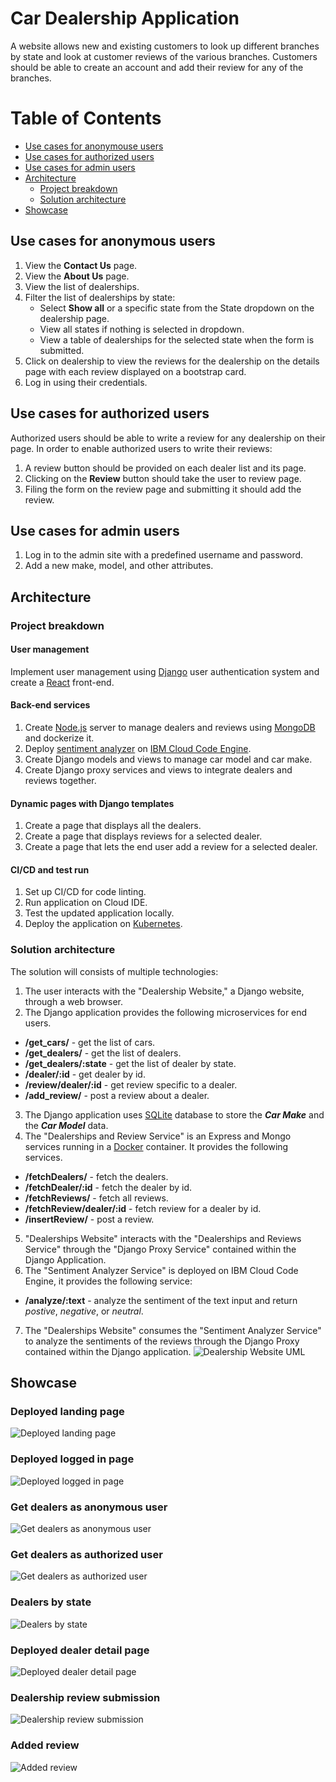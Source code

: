 # Car Dealership Application
A website allows new and existing customers to look up different branches by state and look at customer reviews of the various branches. Customers should be able to create an account and add their review for any of the branches.

# Table of Contents
- [Use cases for anonymouse users](#use-cases-for-anonymous-users)
- [Use cases for authorized users](#use-cases-for-authorized-users)
- [Use cases for admin users](#use-cases-for-admin-users)
- [Architecture](#architecture)
  -  [Project breakdown](#project-breakdown)
  -  [Solution architecture](#solution-architecture)
- [Showcase](#showcase) 

## Use cases for anonymous users
1. View the **Contact Us** page.
2. View the **About Us** page.
3. View the list of dealerships.
4. Filter the list of dealerships by state:
   - Select **Show all** or a specific state from the State dropdown on the dealership page.
   - View all states if nothing is selected in dropdown.
   - View a table of dealerships for the selected state when the form is submitted.
5. Click on dealership to view the reviews for the dealership on the details page with each review displayed on a bootstrap card.
6. Log in using their credentials.

## Use cases for authorized users
Authorized users should be able to write a review for any dealership on their page. In order to enable authorized users to write their reviews:
1. A review button should be provided on each dealer list and its page.
2. Clicking on the **Review** button should take the user to review page.
3. Filing the form on the review page and submitting it should add the review.

## Use cases for admin users
1. Log in to the admin site with a predefined username and password.
2. Add a new make, model, and other attributes.

## Architecture
### Project breakdown
#### User management
Implement user management using [Django](https://www.djangoproject.com/) user authentication system and create a [React](https://react.dev/) front-end.
#### Back-end services
1. Create [Node.js](https://nodejs.org/en) server to manage dealers and reviews using [MongoDB](https://mongoosejs.com/) and dockerize it.
2. Deploy [sentiment analyzer](https://www.ibm.com/topics/sentiment-analysis) on [IBM Cloud Code Engine](https://www.ibm.com/products/code-engine?utm_content=SRCWW&p1=Search&p4=43700074425904135&p5=e&p9=58700008194111719&gclid=CjwKCAjwjqWzBhAqEiwAQmtgT41vI8fbUZXsuXeY1vjO2zONQBZkl6Y2JoAN86sF8sIZ7SnwgpAjAxoCSeAQAvD_BwE&gclsrc=aw.ds).
3. Create Django models and views to manage car model and car make.
4. Create Django proxy services and views to integrate dealers and reviews together.
#### Dynamic pages with Django templates
1. Create a page that displays all the dealers.
2. Create a page that displays reviews for a selected dealer.
3. Create a page that lets the end user add a review for a selected dealer.
#### CI/CD and test run
1. Set up CI/CD for code linting.
2. Run application on Cloud IDE.
3. Test the updated application locally.
4. Deploy the application on [Kubernetes](https://kubernetes.io/).

### Solution architecture
The solution will consists of multiple technologies:
1. The user interacts with the "Dealership Website," a Django website, through a web browser.
2. The Django application provides the following microservices for end users.
  - **/get_cars/** - get the list of cars.
  - **/get_dealers/** - get the list of dealers.
  - **/get_dealers/:state** - get the list of dealer by state.
  - **/dealer/:id** - get dealer by id.
  - **/review/dealer/:id** - get review specific to a dealer.
  - **/add_review/** - post a review about a dealer.
3. The Django application uses [SQLite](https://sqlite.org/) database to store the ***Car Make*** and the ***Car Model*** data.
4. The "Dealerships and Review Service" is an Express and Mongo services running in a [Docker](https://www.docker.com/) container. It provides the following services.
  - **/fetchDealers/** - fetch the dealers.
  - **/fetchDealer/:id** - fetch the dealer by id.
  - **/fetchReviews/** - fetch all reviews.
  - **/fetchReview/dealer/:id** - fetch review for a dealer by id.
  - **/insertReview/** - post a review.
5. "Dealerships Website" interacts with the "Dealerships and Reviews Service" through the "Django Proxy Service" contained within the Django Application.
6. The "Sentiment Analyzer Service" is deployed on IBM Cloud Code Engine, it provides the following service:
  - **/analyze/:text** - analyze the sentiment of the text input and return *postive*, *negative*, or *neutral*.
7. The "Dealerships Website" consumes the "Sentiment Analyzer Service" to analyze the sentiments of the reviews through the Django Proxy contained within the Django application.
![Dealership Website UML](./img/dealership-architecture.png)

## Showcase
### Deployed landing page
![Deployed landing page](./img/deployed_landingpage.png)
### Deployed logged in page
![Deployed logged in page](./img/deployed_loggedin.png)
### Get dealers as anonymous user
![Get dealers as anonymous user](./img/get_dealers.png)
### Get dealers as authorized user
![Get dealers as authorized user](./img/get_dealers_loggedin.png)
### Dealers by state 
![Dealers by state](./img/dealersbystate.png)
### Deployed dealer detail page 
![Deployed dealer detail page](./img/deployed_dealer_detail.png)
### Dealership review submission
![Dealership review submission](./img/dealership_review_submission.png)
### Added review 
![Added review](./img/added_review.png)
